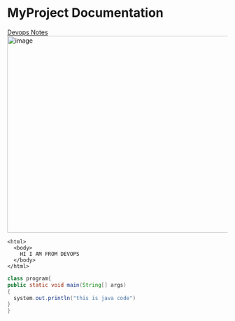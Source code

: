 # MyProject Documentation 
<a href = "https://www.devopsworld.co.in/">Devops Notes </a>
<img width="800" height="450" alt="image" src="https://github.com/user-attachments/assets/687cf3eb-fbae-41b1-a882-d3944d22e8a0" />
``` 
<html>
  <body>
    HI I AM FROM DEVOPS
  </body>
</html>
```

``` Java
class program{
public static void main(String[] args)
{
  system.out.println("this is java code")
}
}
```
